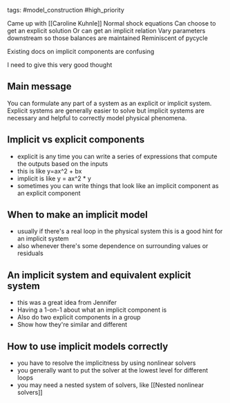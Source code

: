 tags: #model_construction #high_priority 

Came up with [[Caroline Kuhnle]]
Normal shock equations
Can choose to get an explicit solution
Or can get an implicit relation
Vary parameters downstream so those balances are maintained
Reminiscent of pycycle

Existing docs on implicit components are confusing


I need to give this very good thought


## Main message
You can formulate any part of a system as an explicit or implicit system. Explicit systems are generally easier to solve but implicit systems are necessary and helpful to correctly model physical phenomena.

## Implicit vs explicit components
- explicit is any time you can write a series of expressions that compute the outputs based on the inputs
- this is like y=ax^2 + bx
- implicit is like y = ax^2 * y
- sometimes you can write things that look like an implicit component as an explicit component

## When to make an implicit model
- usually if there's a real loop in the physical system this is a good hint for an implicit system
- also whenever there's some dependence on surrounding values or residuals

## An implicit system and equivalent explicit system
- this was a great idea from Jennifer
- Having a 1-on-1 about what an implicit component is
- Also do two explicit components in a group
- Show how they're similar and different

## How to use implicit models correctly
- you have to resolve the implicitness by using nonlinear solvers
- you generally want to put the solver at the lowest level for different loops
- you may need a nested system of solvers, like [[Nested nonlinear solvers]]